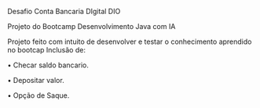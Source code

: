 Desafio Conta Bancaria DIgital DIO

Projeto do Bootcamp Desenvolvimento Java com IA

Projeto feito com intuito de desenvolver e testar o conhecimento aprendido no bootcap
Inclusão de:

• Checar saldo bancario.

• Depositar valor.

• Opção de Saque.


